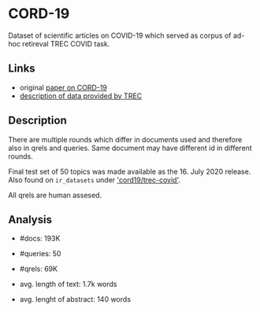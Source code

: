[cord-nist]: https://ir.nist.gov/trec-covid/data.html
[cord-19]: https://arxiv.org/abs/2004.10706
[ir_datasets-cord]: https://ir-datasets.com/cord19.html

# CORD-19

Dataset of scientific articles on COVID-19 which served as corpus of ad-hoc
retireval TREC COVID task.

## Links

- original [paper on CORD-19][cord-19]
- [description of data provided by TREC][cord-nist]


## Description

There are multiple rounds which differ in documents used and therefore also in
qrels and queries. Same document may have different id in different rounds.

Final test set of 50 topics was made available as the 16. July 2020 release.
Also found on `ir_datasets` under ['cord19/trec-covid'][ir_datasets-cord].

All qrels are human assesed.

## Analysis

- #docs: 193K
- #queries: 50
- #qrels: 69K

- avg. length of text: 1.7k words
- avg. lenght of abstract: 140 words
